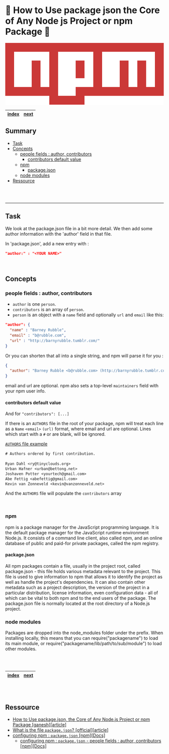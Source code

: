 # 🚀 How to Use package json the Core of Any Node js Project or npm Package 🚀<!-- omit in TOC -->

<div align="center">

![image](./../Logo/../../Logo/540px-Npm-logo.svg.png)

|[index](./../../Readme.md)|[next](./../2_Add-a-Description-to-Your-package-json/Readme.md)|
|---|---|

</div>

## Summary <!-- omit in TOC -->

- [Task](#task)
- [Concepts](#concepts)
  - [people fields : author, contributors](#people-fields--author-contributors)
    - [contributors default value](#contributors-default-value)
  - [npm](#npm)
    - [package.json](#packagejson)
  - [node modules](#node-modules)
- [Ressource](#ressource)

<br>
<br>

____

## Task

We look at the package.json file in a bit more detail. We then add some author information with the 'author' field in that file.

In 'package.json', add a new entry with : 
```json
"author:" : "<YOUR NAME>"
```

<br>

## Concepts

### people fields : author, contributors

* ``author`` is one ``person``. 
* ``contributors`` is an array of ``person``. 
* ``person`` is an object with a ``name`` field and optionally ``url`` and ``email`` like this:

```json
"author": {
  "name" : "Barney Rubble",
  "email" : "b@rubble.com",
  "url" : "http://barnyrubble.tumblr.com/"
}
```

Or you can shorten that all into a single string, and npm will parse it for you :
```json
{
  "author": "Barney Rubble <b@rubble.com> (http://barnyrubble.tumblr.com/)"
}
```
email and url are optional. npm also sets a top-level ``maintainers`` field with your npm user info.

#### contributors default value

And for ```"contributors": [...]```

If there is an ``AUTHORS`` file in the root of your package, npm will treat each line as a ``Name`` ``<email>`` ``(url)`` format, where email and url are optional. Lines which start with a ``#`` or are blank, will be ignored.

[``AUTHORS`` file example](https://github.com/nodejs/node/blob/main/AUTHORS)

```
# Authors ordered by first contribution.

Ryan Dahl <ry@tinyclouds.org>
Urban Hafner <urban@bettong.net>
Joshaven Potter <yourtech@gmail.com>
Abe Fettig <abefettig@gmail.com>
Kevin van Zonneveld <kevin@vanzonneveld.net>
```

And the ``AUTHORS`` file will populate the ``contributors`` array

<br>

### npm

npm is a package manager for the JavaScript programming language. It is the default package manager for the JavaScript runtime environment Node.js. It consists of a command line client, also called npm, and an online database of public and paid-for private packages, called the npm registry.

#### package.json

All npm packages contain a file, usually in the project root, called package.json - this file holds various metadata relevant to the project. This file is used to give information to npm that allows it to identify the project as well as handle the project's dependencies. It can also contain other metadata such as a project description, the version of the project in a particular distribution, license information, even configuration data - all of which can be vital to both npm and to the end users of the package. The package.json file is normally located at the root directory of a Node.js project.

### node modules

Packages are dropped into the node_modules folder under the prefix. When installing locally, this means that you can require("packagename") to load its main module, or require("packagename/lib/path/to/sub/module") to load other modules.

<br>
<br>

<div align="center">


|[index](./../../Readme.md)|[next](./../2_Add-a-Description-to-Your-package-json/Readme.md)|
|---|---|

</div>


<br>
<br>

## Ressource

* [How to Use package.json, the Core of Any Node.js Project or npm Package [ganesh][article]](https://www.notion.so/How-to-Use-package-json-the-Core-of-Any-Node-js-Project-or-npm-Package-d80c2c4a702b469ebfc6cece36f8c6ef)
* [What is the file `package.json`? [official][article]](https://nodejs.org/en/knowledge/getting-started/npm/what-is-the-file-package-json/#:~:text=All%20npm%20packages%20contain%20a,as%20handle%20the%20project's%20dependencies.&text=The%20package.,-json%20file%20is)
* [configuring npm : ``package.json`` [npm][Docs]](https://docs.npmjs.com/cli/v8/configuring-npm/package-json)
  * [configuring npm : ``package.json`` - people fields : author, contributors [npm][Docs]](https://docs.npmjs.com/cli/v8/configuring-npm/package-json#people-fields-author-contributors)